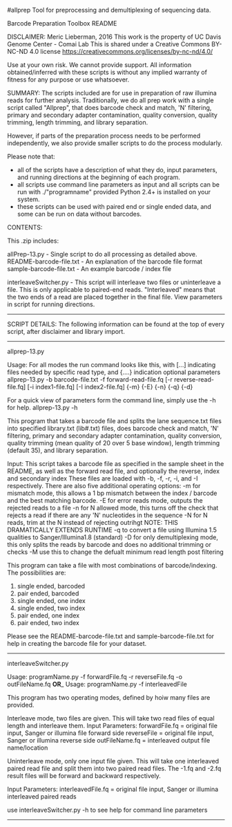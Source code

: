 #allprep
Tool for preprocessing and demultiplexing of sequencing data.

Barcode Preparation Toolbox README

DISCLAIMER:
Meric Lieberman, 2016
This work is the property of UC Davis Genome Center - Comai Lab
This is shared under a Creative Commons BY-NC-ND 4.0 license
https://creativecommons.org/licenses/by-nc-nd/4.0/

Use at your own risk. 
We cannot provide support.
All information obtained/inferred with these scripts is without any 
implied warranty of fitness for any purpose or use whatsoever. 


SUMMARY:
The scripts included are for use in preparation of raw illumina reads for further analysis. 
Traditionally, we do all prep work with a single script called "Allprep", that does barcode 
check and match, 'N' filtering, primary and secondary adapter contamination, quality 
conversion, quality trimming, length trimming, and library separation.

However, if parts of the preparation process needs to be performed independently, we also 
provide smaller scripts to do the process modularly.

Please note that:
- all of the scripts have a description of what they do, input parameters,
   and running directions at the beginning of each program. 
- all scripts use command line parameters as input and all scripts can be run with 
   ./"programname" provided Python 2.4+ is installed on your system. 
- these scripts can be used with paired end or single ended data, and some can be 
   run on data without barcodes.


CONTENTS:

This .zip includes:

allPrep-13.py - Single script to do all processing as detailed above.
README-barcode-file.txt - An explanation of the barcode file format
sample-barcode-file.txt - An example barcode / index file


interleaveSwitcher.py - This script will interleave two files or uninterleave a file. 
	This is only applicable to paired-end reads. "Interleaved" means that the two 
	ends of a read are placed together in the final file. View parameters in
	script for running directions.

	
--------------------------------------------------------------------------	
	
SCRIPT DETAILS:
The following information can be found at the top of every script, 
after disclaimer and library import.

--------------------------------------------------------------------------

allprep-13.py

Usage: 
For all modes the run command looks like this, with [...] indicating files needed by specific read type, and {....} indication optional parameters
allprep-13.py -b barcode-file.txt -f forward-read-file.fq [-r reverse-read-file.fq] [-i index1-file.fq] [-I index2-file.fq] {-m} {-E} {-n} {-q} {-d}

For a quick view of parameters form the command line, simply use the -h for help.
allprep-13.py -h

This program that takes a barcode file and splits the lane sequence.txt files into specified
library.txt (lib#.txt) files, does barcode check and match, 'N' filtering, primary and
secondary adapter contamination, quality conversion, quality trimming (mean quality of 20 over 5 base window),
length trimming (default 35), and library separation.

Input:
This script takes a barcode file as specified in the sample sheet in the README, as well as 
the forward read file, and optionally the reverse, index and secondary index
These files are loaded with -b, -f, -r, -i, and -I respectively.
There are also five additional operating options:
-m for mismatch mode, this allows a 1 bp mismatch between the index / barcode and the best matching barcode. 
-E for error reads mode, outputs the rejected reads to a file
-n for N allowed mode, this turns off the check that rejects a read if there are any 'N' nucleotides in the sequence
-N for N reads, trim at the N instead of rejecting outrihgt NOTE: THIS DRAMATICALLY EXTENDS RUNTIME
-q to convert a file using Illumina 1.5 qualities to Sanger/Illumina1.8 (standard)
-D for only demultiplexing mode, this only splits the reads by barcode and does no additional trimming or checks
-M use this to change the defualt minimum read length post filtering 

This program can take a file with most combinations of barcode/indexing. The possibilities are:
1. single ended, barcoded
2. pair ended, barcoded
3. single ended, one index
4. single ended, two index
5. pair ended, one index
6. pair ended, two index

Please see the README-barcode-file.txt and sample-barcode-file.txt for help in creating the barcode file for your dataset.

--------------------------------------------------------------------------

interleaveSwitcher.py

Usage: programName.py -f forwardFile.fq -r reverseFile.fq -o outFileName.fq
       ______OR_______
Usage: programName.py -f interleavedFile

This program has two operating modes, defined by hoiw many files are provided.

Interleave mode, two files are given.
   This will take two read files of equal length and interleave them.
Input Parameters:
forwardFile.fq = original file input, Sanger or illumina file forward side
reverseFile = original file input, Sanger or illumina reverse side
outFileName.fq = interleaved output file name/location

Uninterleave mode, only one input file given.
   This will take one interleaved paired read file and split them into two paired read files.
   The -1.fq and -2.fq result files will be forward and backward respectively.
   
Input Parameters:
interleavedFile.fq = original file input, Sanger or illumina interleaved paired reads

use interleaveSwitcher.py -h to see help for command line parameters

--------------------------------------------------------------------------



